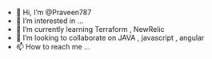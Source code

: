 - 👋 Hi, I’m @Praveen787
- 👀 I’m interested in ...
- 🌱 I’m currently learning Terraform , NewRelic 
- 💞️ I’m looking to collaborate on JAVA , javascript , angular 
- 📫 How to reach me ...

<!---
Praveen787/Praveen787 is a ✨ special ✨ repository because its `README.md` (this file) appears on your GitHub profile.
You can click the Preview link to take a look at your changes.
--->
